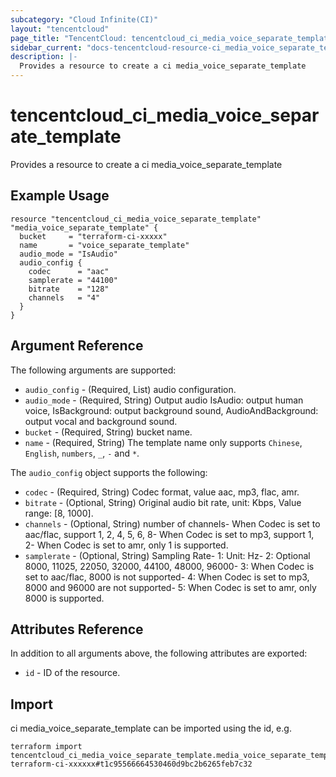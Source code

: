 ```yaml
---
subcategory: "Cloud Infinite(CI)"
layout: "tencentcloud"
page_title: "TencentCloud: tencentcloud_ci_media_voice_separate_template"
sidebar_current: "docs-tencentcloud-resource-ci_media_voice_separate_template"
description: |-
  Provides a resource to create a ci media_voice_separate_template
---
```


# tencentcloud_ci_media_voice_separate_template

Provides a resource to create a ci media_voice_separate_template

## Example Usage

```hcl
resource "tencentcloud_ci_media_voice_separate_template" "media_voice_separate_template" {
  bucket     = "terraform-ci-xxxxx"
  name       = "voice_separate_template"
  audio_mode = "IsAudio"
  audio_config {
    codec      = "aac"
    samplerate = "44100"
    bitrate    = "128"
    channels   = "4"
  }
}
```

## Argument Reference

The following arguments are supported:

* `audio_config` - (Required, List) audio configuration.
* `audio_mode` - (Required, String) Output audio IsAudio: output human voice, IsBackground: output background sound, AudioAndBackground: output vocal and background sound.
* `bucket` - (Required, String) bucket name.
* `name` - (Required, String) The template name only supports `Chinese`, `English`, `numbers`, `_`, `-` and `*`.

The `audio_config` object supports the following:

* `codec` - (Required, String) Codec format, value aac, mp3, flac, amr.
* `bitrate` - (Optional, String) Original audio bit rate, unit: Kbps, Value range: [8, 1000].
* `channels` - (Optional, String) number of channels- When Codec is set to aac/flac, support 1, 2, 4, 5, 6, 8- When Codec is set to mp3, support 1, 2- When Codec is set to amr, only 1 is supported.
* `samplerate` - (Optional, String) Sampling Rate- 1: Unit: Hz- 2: Optional 8000, 11025, 22050, 32000, 44100, 48000, 96000- 3: When Codec is set to aac/flac, 8000 is not supported- 4: When Codec is set to mp3, 8000 and 96000 are not supported- 5: When Codec is set to amr, only 8000 is supported.

## Attributes Reference

In addition to all arguments above, the following attributes are exported:

* `id` - ID of the resource.



## Import

ci media_voice_separate_template can be imported using the id, e.g.

```
terraform import tencentcloud_ci_media_voice_separate_template.media_voice_separate_template terraform-ci-xxxxxx#t1c95566664530460d9bc2b6265feb7c32
```

